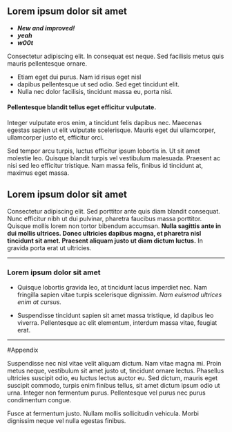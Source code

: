## Lorem ipsum dolor sit amet

* ***New and improved!***
* ***yeah***
* ***w00t***


Consectetur adipiscing elit. In consequat est neque. Sed facilisis metus quis mauris pellentesque ornare. 

* Etiam eget dui purus. Nam id risus eget nisl 
* dapibus pellentesque ut sed odio. Sed eget tincidunt elit.
* Nulla nec dolor facilisis, tincidunt massa eu, porta nisi. 

#### Pellentesque blandit tellus eget efficitur vulputate. 

Integer vulputate eros enim, a tincidunt felis dapibus nec. Maecenas egestas sapien ut elit vulputate scelerisque. Mauris eget dui ullamcorper, ullamcorper justo et, efficitur orci. 

Sed tempor arcu turpis, luctus efficitur ipsum lobortis in. Ut sit amet molestie leo. Quisque blandit turpis vel vestibulum malesuada. Praesent ac nisi sed leo efficitur tristique. Nam massa felis, finibus id tincidunt at, maximus eget massa.

## Lorem ipsum dolor sit amet

Consectetur adipiscing elit. Sed porttitor ante quis diam blandit consequat. Nunc efficitur nibh ut dui pulvinar, pharetra faucibus massa porttitor. Quisque mollis lorem non tortor bibendum accumsan. **Nulla sagittis ante in dui mollis ultrices. Donec ultricies dapibus magna, et pharetra nisl tincidunt sit amet. Praesent aliquam justo ut diam dictum luctus.** In gravida porta erat ut ultricies. 

___

### Lorem ipsum dolor sit amet

* Quisque lobortis gravida leo, at tincidunt lacus imperdiet nec. Nam fringilla sapien vitae turpis scelerisque dignissim. *Nam euismod ultrices enim at cursus.* 

* Suspendisse tincidunt sapien sit amet massa tristique, id dapibus leo viverra. Pellentesque ac elit elementum, interdum massa vitae, feugiat erat.

***

#Appendix

Suspendisse nec nisl vitae velit aliquam dictum. Nam vitae magna mi. Proin metus neque, vestibulum sit amet justo ut, tincidunt ornare lectus. Phasellus ultricies suscipit odio, eu luctus lectus auctor eu. Sed dictum, mauris eget suscipit commodo, turpis enim finibus tellus, sit amet dictum ipsum odio ut urna. Integer non fermentum purus. Pellentesque vel purus nec purus condimentum congue. 

Fusce at fermentum justo. Nullam mollis sollicitudin vehicula. Morbi dignissim neque vel nulla egestas finibus.
